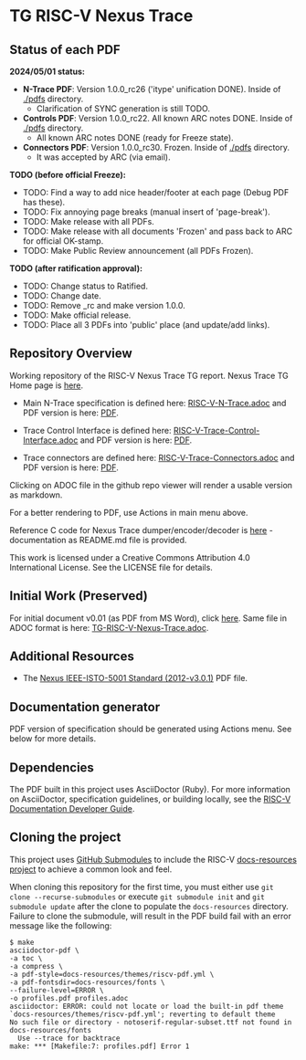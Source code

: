 # TG RISC-V Nexus Trace

## Status of each PDF

**2024/05/01 status:**

* **N-Trace PDF**: Version 1.0.0_rc26 ('itype' unification DONE). Inside of [./pdfs](./pdfs) directory.
  * Clarification of SYNC generation is still TODO.
* **Controls PDF**: Version 1.0.0_rc22. All known ARC notes DONE. Inside of [./pdfs](./pdfs) directory.
  * All known ARC notes DONE (ready for Freeze state).
* **Connectors PDF**: Version 1.0.0_rc30. Frozen. Inside of [./pdfs](./pdfs) directory.
  * It was accepted by ARC (via email).

**TODO (before official Freeze):**

* TODO: Find a way to add nice header/footer at each page (Debug PDF has these).
* TODO: Fix annoying page breaks (manual insert of 'page-break').
* TODO: Make release with all PDFs.
* TODO: Make release with all documents 'Frozen' and pass back to ARC for official OK-stamp.
* TODO: Make Public Review announcement (all PDFs Frozen).

**TODO (after ratification approval):**

* TODO: Change status to Ratified.
* TODO: Change date.
* TODO: Remove _rc and make version 1.0.0.
* TODO: Make official release.
* TODO: Place all 3 PDFs into 'public' place (and update/add links).

## Repository Overview

Working repository of the RISC-V Nexus Trace TG report.  Nexus Trace TG Home page is [here](https://lists.riscv.org/g/tech-nexus).

* Main N-Trace specification is defined here: [RISC-V-N-Trace.adoc](./docs/RISC-V-N-Trace.adoc) and PDF version is here: [PDF](./pdfs/RISC-V-N-Trace.pdf).

* Trace Control Interface is defined here: [RISC-V-Trace-Control-Interface.adoc](./docs/RISC-V-Trace-Control-Interface.adoc)  and PDF version is here: [PDF](./pdfs/RISC-V-Trace-Control-Interface.pdf).

* Trace connectors are defined here: [RISC-V-Trace-Connectors.adoc](./docs/RISC-V-Trace-Connectors.adoc) and PDF version is here: [PDF](./pdfs/RISC-V-Trace-Connectors.pdf).

Clicking on ADOC file in the github repo viewer will render a usable version as markdown.

For a better rendering to PDF, use Actions in main menu above.

Reference C code for Nexus Trace dumper/encoder/decoder is [here](./refcode/c) - documentation as README.md file is provided.

This work is licensed under a Creative Commons Attribution 4.0
International License. See the LICENSE file for details.

## Initial Work (Preserved)

For initial document v0.01 (as PDF from MS Word), click [here](./pdfs/RISC-V-Nexus-Trace-Spec-2019-10-29.pdf).
Same file in ADOC format is here: [TG-RISC-V-Nexus-Trace.adoc](./docs/initial/RISC-V-Nexus-Trace-Spec.adoc).

## Additional Resources

- The [Nexus IEEE-ISTO-5001 Standard (2012-v3.0.1)](./docs/nexus-standard/IEEE-ISTO-5001-2012-v3.0.1-Nexus-Standard.pdf) PDF file.

## Documentation generator

PDF version of specification should be generated using Actions menu. See below for more details.

## Dependencies
The PDF built in this project uses AsciiDoctor (Ruby). For more information
on AsciiDoctor, specification guidelines, or building locally, see the 
[RISC-V Documentation Developer Guide](https://github.com/riscv/docs-dev-guide).

## Cloning the project
This project uses 
[GitHub Submodules](https://git-scm.com/book/en/v2/Git-Tools-Submodules) 
to include the RISC-V 
[docs-resources project](https://github.com/riscv/docs-resources)
to achieve a common look and feel.

When cloning this repository for the first time, you must either use 
`git clone --recurse-submodules` or execute `git submodule init` and 
`git submodule update` after the clone to populate the `docs-resources` 
directory. Failure to clone the submodule, will result in the PDF build 
fail with an error message like the following:

```
$ make
asciidoctor-pdf \
-a toc \
-a compress \
-a pdf-style=docs-resources/themes/riscv-pdf.yml \
-a pdf-fontsdir=docs-resources/fonts \
--failure-level=ERROR \
-o profiles.pdf profiles.adoc
asciidoctor: ERROR: could not locate or load the built-in pdf theme `docs-resources/themes/riscv-pdf.yml'; reverting to default theme
No such file or directory - notoserif-regular-subset.ttf not found in docs-resources/fonts
  Use --trace for backtrace
make: *** [Makefile:7: profiles.pdf] Error 1
```
